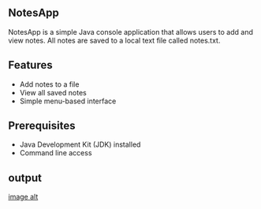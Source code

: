## NotesApp

NotesApp is a simple Java console application that allows users to add and view notes. All notes are saved to a local text file called notes.txt.

## Features

- Add notes to a file
- View all saved notes
- Simple menu-based interface

## Prerequisites

- Java Development Kit (JDK) installed
- Command line access
## output
[image alt](https://github.com/saniyashirin2004/java-internship-tasks/blob/b3e3db654e7e5d59373c837d2c358880556cfd94/Task4/Screenshot%20-Task4.png)
